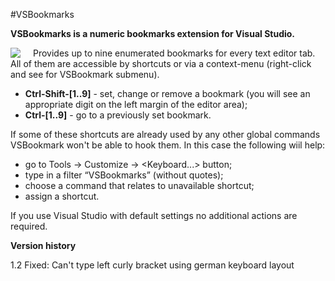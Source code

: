 #VSBookmarks

**VSBookmarks is a numeric bookmarks extension for Visual Studio.**

<img style="float: left; margin-right: 20px" src="https://raw.github.com/SergeyVinyar/VSBookmarks/master/README_img/screenshot.png">

Provides up to nine enumerated bookmarks for every text editor tab. All of them are accessible by shortcuts or via a context-menu (right-click and see for VSBookmark submenu).

* **Ctrl-Shift-[1..9]** - set, change or remove a bookmark (you will see an appropriate digit on the left margin of the editor area);
* **Ctrl-[1..9]** - go to a previously set bookmark.

If some of these shortcuts are already used by any other global commands VSBookmark won't be able to hook them. In this case the following wiil help:
* go to Tools -> Customize -> <Keyboard...> button;
* type in a filter “VSBookmarks” (without quotes);
* choose a command that relates to unavailable shortcut;
* assign a shortcut.

If you use Visual Studio with default settings no additional actions are required.

**Version history**

1.2	Fixed: Can't type left curly bracket using german keyboard layout